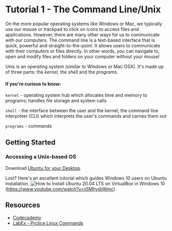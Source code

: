# Tutorial 1 - The Command Line/Unix

On the more popular operating systems like Windows or Mac, we typically use our mouse or trackpad to click on icons to access files and applications. However, there are many other ways for us to communicate with our computers. The command line is a text-based interface that is quick, powerful and straight-to-the-point. It allows users to communicate with their computers or files directly. In other words, you can navigate to, open and modify files and folders on your computer without your mouse!

Unix is an operating system (similar to Windows or Mac OSX). It's made up of three parts: the <i>kernel</i>, the <i>shell</i> and the <i>programs</i>. 

#### If you're curious to know:

`kernel` - operating system hub which allocates time and memory to programs; handles file storage and system calls

`shell` - the interface between the user and the kernel; the command line interpreter (CLI) which interprets the user's commands and carries them out

`programs` - commands

## Getting Started
### Accessing a Unix-based OS
Download [Ubuntu for your Desktop](https://ubuntu.com/download/desktop).

Lost? Here's an excellent tutorial which guides Windows 10 users on Ubuntu installation.
![How to Install Ubuntu 20.04 LTS on VirtualBox in Windows 10](http://img.youtube.com/vi/x5MhydijWmc/0.jpg)(https://www.youtube.com/watch?v=x5MhydijWmc)


## Resources
* [Codecademy](https://www.codecademy.com/catalog/language/bash)
* [LabEx - Prctice Linux Commands](https://labex.io/courses/linux-basic-commands-practice-online)
